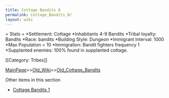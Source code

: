 ```yaml
---
title: Cottage Bandits 0
permalink: Cottage_Bandits_0/
layout: wiki
---
```

= Stats =
*Settlement: Cottage
*Inhabitants 4-9 Bandits
*Tribal loyalty: Bandits
*Race: bandits
*Building Style: Dungeon 
*Immigrant Interval: 1000
*Max Population = 10 
*Immigration: Bandit fighters frequency 1 
*Supplanted enemies: 100% found in supplanted cottage. 

[[Category: Tribes]]

[MainPage](/keeperrl_wiki/ "wikilink")>>[Old_Wiki](/keeperrl_wiki/Old_Wiki "wikilink")>>[Old_Cottage_Bandits](/keeperrl_wiki/Old_Cottage_Bandits "wikilink")

Other items in this section
-    [Cottage Bandits 1](/keeperrl_wiki/Cottage_Bandits_1 "wikilink")
